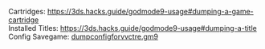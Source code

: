 Cartridges: https://3ds.hacks.guide/godmode9-usage#dumping-a-game-cartridge    
Installed Titles: https://3ds.hacks.guide/godmode9-usage#dumping-a-title  
Config Savegame: [dumpconfigforvvctre.gm9](https://cdn.discordapp.com/attachments/692523028046676051/716892348256354344/dumpconfigforvvctre.gm9)